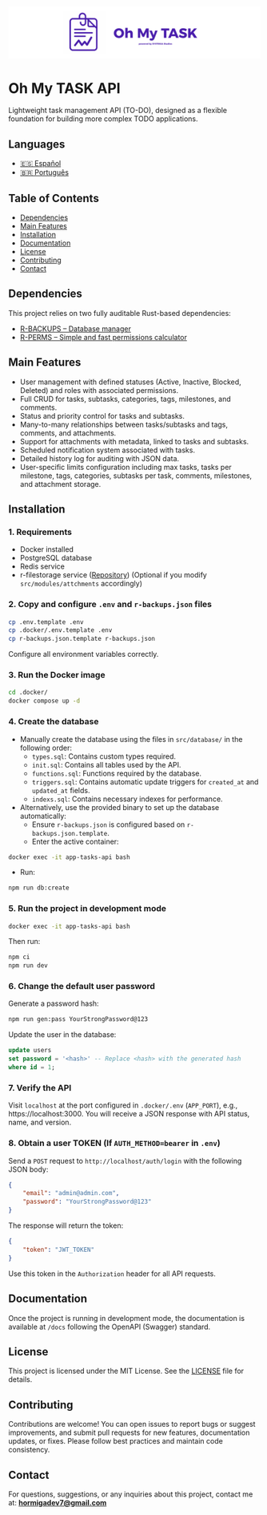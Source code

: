 <img src="./assets/banner.png">

# Oh My TASK API

Lightweight task management API (TO-DO), designed as a flexible foundation for building more complex TODO applications.

## Languages

- [🇪🇸 Español](./docs/md/README_ES.md)
- [🇧🇷 Português](./docs/md/README_PT.md)

## Table of Contents

- [Dependencies](#dependencies)
- [Main Features](#main-features)
- [Installation](#installation)
- [Documentation](#documentation)
- [License](#license)
- [Contributing](#contributing)
- [Contact](#contact)

## Dependencies

This project relies on two fully auditable Rust-based dependencies:

- [R-BACKUPS – Database manager](https://github.com/HormigaDev/r-backups)
- [R-PERMS – Simple and fast permissions calculator](https://github.com/HormigaDev/r-perms)

## Main Features

- User management with defined statuses (Active, Inactive, Blocked, Deleted) and roles with associated permissions.
- Full CRUD for tasks, subtasks, categories, tags, milestones, and comments.
- Status and priority control for tasks and subtasks.
- Many-to-many relationships between tasks/subtasks and tags, comments, and attachments.
- Support for attachments with metadata, linked to tasks and subtasks.
- Scheduled notification system associated with tasks.
- Detailed history log for auditing with JSON data.
- User-specific limits configuration including max tasks, tasks per milestone, tags, categories, subtasks per task, comments, milestones, and attachment storage.

## Installation

### 1. Requirements

- Docker installed
- PostgreSQL database
- Redis service
- r-filestorage service ([Repository](https://github.com/HormigaDev/r-filestorage)) (Optional if you modify `src/modules/attchments` accordingly)

### 2. Copy and configure `.env` and `r-backups.json` files

```bash
cp .env.template .env
cp .docker/.env.template .env
cp r-backups.json.template r-backups.json
```

Configure all environment variables correctly.

### 3. Run the Docker image

```bash
cd .docker/
docker compose up -d
```

### 4. Create the database

- Manually create the database using the files in `src/database/` in the following order:
    - `types.sql`: Contains custom types required.
    - `init.sql`: Contains all tables used by the API.
    - `functions.sql`: Functions required by the database.
    - `triggers.sql`: Contains automatic update triggers for `created_at` and `updated_at` fields.
    - `indexs.sql`: Contains necessary indexes for performance.
- Alternatively, use the provided binary to set up the database automatically:
    - Ensure `r-backups.json` is configured based on `r-backups.json.template`.
    - Enter the active container:

```bash
docker exec -it app-tasks-api bash
```

- Run:

```bash
npm run db:create
```

### 5. Run the project in development mode

```bash
docker exec -it app-tasks-api bash
```

Then run:

```bash
npm ci
npm run dev
```

### 6. Change the default user password

Generate a password hash:

```bash
npm run gen:pass YourStrongPassword@123
```

Update the user in the database:

```sql
update users
set password = '<hash>' -- Replace <hash> with the generated hash
where id = 1;
```

### 7. Verify the API

Visit `localhost` at the port configured in `.docker/.env` (`APP_PORT`), e.g., https://localhost:3000. You will receive a JSON response with API status, name, and version.

### 8. Obtain a user TOKEN (If `AUTH_METHOD=bearer` in `.env`)

Send a `POST` request to `http://localhost/auth/login` with the following JSON body:

```json
{
    "email": "admin@admin.com",
    "password": "YourStrongPassword@123"
}
```

The response will return the token:

```json
{
    "token": "JWT_TOKEN"
}
```

Use this token in the `Authorization` header for all API requests.

## Documentation

Once the project is running in development mode, the documentation is available at `/docs` following the OpenAPI (Swagger) standard.

## License

This project is licensed under the MIT License. See the [LICENSE](./LICENSE) file for details.

## Contributing

Contributions are welcome! You can open issues to report bugs or suggest improvements, and submit pull requests for new features, documentation updates, or fixes. Please follow best practices and maintain code consistency.

## Contact

For questions, suggestions, or any inquiries about this project, contact me at: **hormigadev7@gmail.com**
